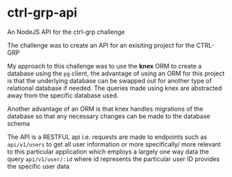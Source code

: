 # ctrl-grp-api
An NodeJS API for the ctrl-grp challenge

The challenge was to create an API for an exisiting project for the CTRL-GRP

My approach to this challenge was to use the **knex** ORM to create a database using the `pg` client, the advantage of using an ORM
for this project is that the underlying database can be swapped out for another type of relational database if needed. The queries made using
knex are abstracted away from the specific database used. 

Another advantage of an ORM is that knex handles migrations of the database so that any necessary changes can be made to the database schema

The API is a RESTFUL api i.e. requests are made to endpoints such as `api/v1/users` to get all user information or more specifically/
more relevant to this particular application which employs a largely one way data the query `api/v1/user/:id` where id represents
the particular user ID provides the specific user data
